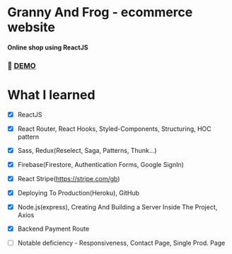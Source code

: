 # Granny And Frog - ecommerce website

#### Online shop using ReactJS

### :rocket: [DEMO](https://grannyandfrog.netlify.app/)

# What I learned

- [x] ReactJS
- [x] React Router, React Hooks, Styled-Components, Structuring, HOC pattern
- [x] Sass, Redux(Reselect, Saga, Patterns, Thunk...)
- [x] Firebase(Firestore, Authentication Forms, Google SignIn)
- [x] React Stripe(https://stripe.com/gb)
- [x] Deploying To Production(Heroku), GitHub
- [x] Node.js(express), Creating And Building a Server Inside The Project, Axios
- [x] Backend Payment Route
- [ ] Notable deficiency - Responsiveness, Contact Page, Single Prod. Page

